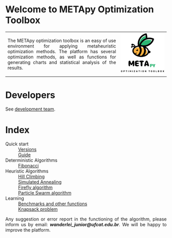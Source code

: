 <h1>Welcome to METApy Optimization Toolbox</h1>

<table>
  <tr>
    <td style="width:70%;"><p align="justify">The METApy optimization toolbox is an easy of use environment for applying metaheuristic optimization methods. The platform has several optimization methods, as well as functions for generating charts and statistical analysis of the results.</p></td>
    <td style="width:30%;"><img src="./imgs/logo_cropped.png"/></td>  
  </tr>
</table>  

<h1>Developers</h1>

<p align="justify">See <a href="https://wmpjrufg.github.io/META_TOOLBOX/001-VERSION.html" target="_blank">development team</a>.</p>   

<h1>Index</h1>

<dl>
  <dt>Quick start</dt>
    <dd><a href="https://wmpjrufg.github.io/META_TOOLBOX/001-VERSION.html" target="_blank">Versions</a></dd>
    <dd><a href="https://wmpjrufg.github.io/META_TOOLBOX/002-QUICK.html" target="_blank">Guide</a></dd>
  <dt>Deterministic Algorithms</dt>
    <dd><a href="https://wmpjrufg.github.io/META_TOOLBOX/003-FIBO.html" target="_blank">Fibonacci</a></dd>  
  <dt>Heuristic Algorithms</dt>
    <dd><a href="https://wmpjrufg.github.io/META_TOOLBOX/003-HC.html" target="_blank">Hill Climbing</a></dd>
    <dd><a href="https://wmpjrufg.github.io/META_TOOLBOX/004-SA.html" target="_blank">Simulated Annealing</a></dd>
    <dd><a href="https://wmpjrufg.github.io/META_TOOLBOX/005-FA.html" target="_blank">Firefly algorithm</a></dd>
    <dd><a href="https://wmpjrufg.github.io/META_TOOLBOX/006-PSO.html" target="_blank">Particle Swarm algorithm</a></dd>    
  <dt>Learning</dt>
    <dd><a href="https://wmpjrufg.github.io/META_TOOLBOX/008-BENCHMARKS.html" target="_blank">Benchmarks and other functions</a></dd>
    <dd><a href="https://wmpjrufg.github.io/META_TOOLBOX/007-KNAPSACK.html" target="_blank">Knapsack problem</a></dd>
</dl>

<p align="justify">Any suggestion or error report in the functioning of the algorithm, please inform us by email: <b><i>wanderlei_junior@ufcat.edu.br</i></b>. We will be happy to improve the platform.</p>

<!--
1.0 - Installation  
1.1 - [How to install](https://wmpjrufg.github.io/META_TOOLBOX/CAP_1-1.html)  
2.0 - Meta Optimization Toolbox   
2.1 - [How to use](https://wmpjrufg.github.io/META_TOOLBOX/CAP_2-1.html)  
3.0 - Optimization methods  
3.1 - [Simulated Annealing](https://wmpjrufg.github.io/META_TOOLBOX/CAP_3-1.html)  
3.0 - Optimization methods  
3.1 - [Simulated Annealing](https://wmpjrufg.github.io/META_TOOLBOX/CAP_3-1.html)
-->  

<!--
<dt>Common Library</dt>
<dd><a href="https://wmpjrufg.github.io/META_TOOLBOX/CO.html" target="_blank">Common Library</a></dd>
--> 


